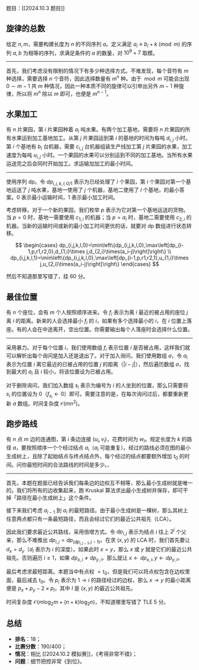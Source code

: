 题目：[[2024.10.3 题目]]

## 旋律的总数

给定 $n,m$，需要构建长度为 $n$ 的不同序列 $a$。定义满足 $a_i\equiv b_i+k\pmod m$ 的序列 $a,b$ 为相等的序列，求满足条件的 $a$ 的数量，对 $10^9+7$ 取模。

---

首先，我们考虑没有限制的情况下有多少种选择方式。不难发现，每个音符有 $m$ 种选择，需要选择 $n$ 个音符，因此选择数量有 $m^n$ 种。由于 $\bmod m$ 可能会出现 $0\sim m-1$ 共 $m$ 种情况，因此一种本质不同的旋律可以引申出另外 $m-1$ 种旋律，所以将 $m^n$ 除以 $m$ 即可，也便是 $m^{n-1}$。

## 水果加工

有 $n$ 片果园，第 $i$ 片果园种着 $a_i$ 吨水果。有两个加工基地，需要将 $n$ 片果园的所有水果运到加工基地加工。从第 $j$ 片果园运到第 $i$ 的基地的时间为每吨 $d_{i,j}$ 小时。第 $i$ 个基地有 $b_i$ 台机器，需要 $c_{i,j}$ 台机器组装生产线加工第 $j$ 片果园的水果，加工速度为每吨 $u_{i,j}$ 小时。一个果园的水果可以分别运到不同的加工基地。当所有水果运送完之后会同时开始加工。求运输加加工的最小时间。

---

使用序列 dp。令 $dp_{i,j,k,l,0/1}$ 表示为已经处理了 $i$ 个果园，第 $i$ 个果园对第一个基地运送了 $j$ 吨水果，基地一使用了 $j$ 个机器，基地二使用了 $l$ 个基地，的最小答案。$0$ 表示最小运输时间，$1$ 表示最小加工时间。

考虑转移。对于一个新的果园，我们枚举 $p$ 表示为它对第一个基地运送的货物。当 $p=0$ 时，基地一需要使用 $c_{1,i}$ 的机器；当 $p=a_{i}$ 时，基地二需要使用 $c_{2,i}$ 的机器。当新的运输时间或新的最小加工时间更优的话，就要对 dp 数组进行状态转移。

$$
\begin{cases}
dp_{i,j,k,l,0}=\min\left\{dp_{i,j,k,l,0},\max\left[dp_{i-1,p,r1,r2,0},d_{1,i}\times j,d_{2,i}\times(a_i-j)\right]\right\} \\
dp_{i,j,k,l,1}=\min\left\{dp_{i,j,k,l,0},\max\left[dp_{i-1,p,r1,r2,1},u_{1,i}\times j,u_{2,i}\times(a_i-j)\right]\right\}
\end{cases}
$$

然后不知道那里写错了，挂 $60$ 分。

## 最佳位置

有 $n$ 个座位，会有 $m$ 个人按照顺序进来。令 $f_i$ 表示为离 $i$ 最近的被占用的座位 $j$ 离 $i$ 的距离。新来的人会选择最小 $f_i$ 的 $i$，如果有多个选择最小的 $i$，在 $i$ 位置上落座。有的人会在中途离开，空出位置。你需要输出每个人落座时会选择什么位置。

---

采用暴力。对于每个位置 $i$，我们使用数组 $f_i$ 表示位置 $i$ 是否被占用，这样我们就可以解析出每个询问是加入还是退出了。对于加入询问，我们使用数组 $a$，令 $a_i$ 表示为位置 $i$ 离它最近的已被占用的位置 $j$ 的距离（$|i-j|$），然后遍历数组 $a$，找到最大的 $a_i$ 且 $i$ 较小，将该位置设为已被占用。

对于删除询问，我们加入数组 $s_i$ 表示为编号为 $i$ 的人坐到的位置，那么只需要将 $s_i$ 的位置设为 $0$（${} f_{s_i}\gets 0 {}$）即可。需要注意的是，在每次询问过后，都要重新更新 $a$ 数组。时间复杂度 $\mathcal O(mn^2)$。

## 跑步路线

有 $n$ 点 $m$ 边的连通图，第 $i$ 条边连接 $(u_i,v_i)$，花费时间为 $w_i$。规定长度为 $k$ 的路径 $a$，要按照顺序一个个经过结点 $a_i$（$a_i$ 可能重复）。经过的路线必须在图的最小生成树上，且除了起始结点与终点结点外，每个经过的结点都要额外增加 $t_0$ 的时间。问你最短时间的合法路线的时间是多少。、

---

首先，本题在题面已经告诉我们每条边的边权互不相等，那么最小生成树就是唯一的。我们将所有的边收集起来，跑 Kruskal 算法求出最小生成树并保存，即可干掉「路径在最小生成树上」这个条件。

接下来我们考虑 $a_{i-1}$ 到 $a_i$ 的最短路径。由于最小生成树是一棵树，那么其树上任意两点都只有一条最短路径，而且会经过它们的最近公共祖先（LCA）。

因此我们要求最近公共路线，采用倍增方式。令 $dp_{i,j}$ 表示为结点 $i$ 往上 $2^j$ 个父亲，那么不难推出 $dp_{i,j}=dp_{(dp_{i,j-1},j-1)}$。在求 $(x,y)$ 的 LCA 时，我们首先要让 $d_x=d_y$（$d_i$ 表示为 $i$ 的深度）。如果此时 $x=y$，那么 $x$ 或 $y$ 就是它们的最近公共祖先。否则遍历 $i\ge 1$，如果 $dp_{x,i}\ne dp_{y,i}$，那么就让 $x\gets dp_{x,i},y\gets dp_{y,i}$。

最后考虑求最短距离。本题当中有点权 $=t_0$，但是我们可以将点权包含在边权里面，最后减去 $t_0$。令 $p_i$ 表示为 $1\rightarrow i$ 的路径经过的边权，那么 $x\rightarrow y$ 的最小距离便是 $p_x+p_y-2\times p_l$，其中 $l$ 是 $(x,y)$ 的最近公共祖先。

时间复杂度 $\mathcal O(m\log_2 m+(n+k)\log_2 n)$，不知道哪里写错了 TLE ${} 5$ 分。

## 总结

- **排名**：$18$；
- **比赛分数**：$190/400$；
- **情况**：相比 [[2024.10.2 模拟赛]]，《考得非常不错》；
- **问题**：细节把控非常《到位》。